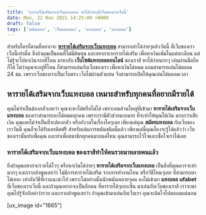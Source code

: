 ```yaml
---
title: 'หารายได้เสริมจากเว็บแทงบอล ทำได้ง่ายๆที่เว็บของเราเว็บนี้'
date: Mon, 22 Nov 2021 14:25:00 +0000
draft: false
tags: ['พนันบอล', 'เว็บแทงบอล', 'แทงบอล', 'แทงบอล']
---
```


สำหรับใครก็ตามที่อยากจะ [**หารายได้เสริมจากเว็บแทงบอล**](/archives/) สามารถทำได้ง่ายๆแล้ววันนี้ ที่เว็บของเราเว็บนี้เท่านั้น ซึ่งถ้าคุณเป็นคนที่ไม่มีต้นทุน และอยากจะหารายได้เสริม เพื่อหาเงินเพิ่มในแต่ละเดือน แต่ไม่รู้จะไปหาเงินจากที่ไหน มาหากับ **เว็บไซต์แทงบอลออนไลน์** ของเราสิ หาได้ง่ายมากๆ เล่นผ่านมือถือก็ได้ ไม่ว่าคุณจะอยู่ที่ไหน ก็สามารถเล่นกับเว็บของเรา เพื่อหาเงินได้หมด แถมสามารถเล่นได้ตลอด 24 ชม. เพราะเว็บของเราเป็นเว็บตรง เว็บไม่ผ่านตัวแทน จึงสามารถเปิดให้คุณเล่นได้ตลอดเวลา

**หารายได้เสริมจากเว็บแทงบอล เหมาะสำหรับทุกคนที่อยากมีรายได้**
--------------------------------------------------------------

คุณไม่จำเป็นต้องกลัวเลยว่า คุณจะหาได้หรือไม่ได้ เพราะคนส่วนใหญ่ที่เข้ามา **หารายได้เสริมจากเว็บแทงบอล** ของเราสามารถหาได้หมดทุกคน เพราะเรามีตัวช่วยมากมาย ที่จะทำให้คุณได้เงิน มากกว่าเสียเงิน คุณเลยไม่จำเป็นที่จะต้องกลัว หรือกังวลในเรื่องใดๆเลย เพียงแค่คุณ **สมัครแทงบอล** กับเว็บของเราวันนี้ คุณก็จะได้รับเครดิตฟรี สำหรับเล่นการพนันชนิดนี้แล้ว เพียงแค่นี้คุณก็คงจะรู้ได้แล้วว่า เว็บของเรานั้นทำเพื่อคุณ และทำเพื่อสมาชิกทุกคนมากแค่ไหน คุณสามารถไว้ใจและเชื่อใจเราได้เลย

### **หารายได้เสริมจากเว็บแทงบอล ของเราสิทำให้คนรวยมาหลายคนแล้ว**

ยิ่งถ้าคุณอยากจะรวยได้ไวๆ หรือหาเงินได้ง่ายๆ **หารายได้เสริมจากเว็บแทงบอล** เป็นสิ่งที่คุณควรจะทำมากๆ และเรากล้าพูดเลยว่า ไม่มีการหารายได้เสริม จากการทำงานไหน หรือวิธีไหนๆเลย ที่สามารถหาได้เยอะ เท่ากับวิธีที่เราแนะนำไป เพราะไม่อย่างนั้นนักพนันหลายๆคน คงไม่เข้ามา **แทงบอล** **ufabet** ที่เว็บของเราเว็บนี้ และถ้าคุณอยากจะเป็นอีกคน ที่หารายได้ๆเยอะขึ้น มาเล่นกับเว็บของเราสิ เราจะพาคุณไปรู้จักกับคำว่ารวย และเรากล้าพูดเลยว่า ถ้าคุณเข้ามาเล่นกับเว็บเรา คุณจะติดใจไปตลอดแน่นอน

\[ux\_image id="1665"\]